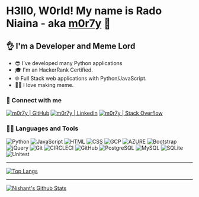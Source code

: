 # H3ll0, W0rld! My name is Rado Niaina - aka [m0r7y][github] 👋

## 👌 I'm a Developer and Meme Lord

- 😎 I've developed many Python applications
- 🎓 I'm an HackerRank Certified.
- 🌐 Full Stack web applications with Python/JavaScript.
- 👨‍🏫 I love making meme.

### 🤝 Connect with me

[![m0r7y | GitHub](https://img.shields.io/badge/GitHub-100000?style=for-the-badge&logo=github&logoColor=white)][github]
[![m0r7y | LinkedIn](https://img.shields.io/badge/LinkedIn-0077B5?style=for-the-badge&logo=linkedin&logoColor=white)][linkedin]
[![m0r7y | Stack Overflow](https://img.shields.io/badge/Stack_Overflow-FE7A16?style=for-the-badge&logo=stack-overflow&logoColor=white)][stackoverflow]

### 🧑‍💻 Languages and Tools

![Python](https://img.shields.io/badge/python%20-%2314354C.svg?&style=for-the-badge&logo=python&logoColor=white)
![JavaScript](https://img.shields.io/badge/javascript%20-%23323330.svg?&style=for-the-badge&logo=javascript&logoColor=%23F7DF1E)
![HTML](https://img.shields.io/badge/html5%20-%23E34F26.svg?&style=for-the-badge&logo=html5&logoColor=white)
![CSS](https://img.shields.io/badge/css3%20-%231572B6.svg?&style=for-the-badge&logo=css3&logoColor=white)
![GCP](https://img.shields.io/badge/Google_Cloud-4285F4?style=for-the-badge&logo=google-cloud&logoColor=white)
![AZURE](https://img.shields.io/badge/Azure_DevOps-0078D7?style=for-the-badge&logo=azure-devops&logoColor=wh)
![Bootstrap](https://img.shields.io/badge/bootstrap%20-%23563D7C.svg?&style=for-the-badge&logo=bootstrap&logoColor=white)
![jQuery](https://img.shields.io/badge/jquery%20-%230769AD.svg?&style=for-the-badge&logo=jquery&logoColor=white)
![Git](https://img.shields.io/badge/git%20-%23F05033.svg?&style=for-the-badge&logo=git&logoColor=white)
![CIRCLECI](https://img.shields.io/badge/circleci-343434?style=for-the-badge&logo=circleci&logoColor=white)
![GitHub](https://img.shields.io/badge/github%20-%23121011.svg?&style=for-the-badge&logo=github&logoColor=white)
![PostgreSQL](https://img.shields.io/badge/PostgreSQL-316192?style=for-the-badge&logo=postgresql&logoColor=white)
![MySQL](https://img.shields.io/badge/mysql-%2300f.svg?&style=for-the-badge&logo=mysql&logoColor=white)
![SQLite](https://img.shields.io/badge/sqlite-%2307405e.svg?&style=for-the-badge&logo=sqlite&logoColor=white)
![Unitest](https://img.shields.io/badge/testing%20library-323330?style=for-the-badge&logo=testing-library&logoColor=red)

---

[![Top Langs](https://github-readme-stats.vercel.app/api/top-langs/?username=m0r7y&show_icons=true&hide_border=true&theme=midnight-purple)][github]

---

[![Nishant's Github Stats](https://github-readme-stats.vercel.app/api?username=m0r7y&show_icons=true&hide_border=true&count_private=true&theme=midnight-purple)][github]

[github]: https://github.com/m0r7y
[linkedin]: https://www.linkedin.com/in/rado-niaina-r-9650881ba/
[stackoverflow]: https://stackoverflow.com/users/10894916/m0r7y
